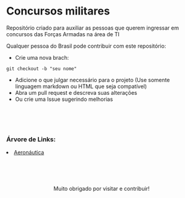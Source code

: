 # Concursos militares

Repositório criado para auxiliar as pessoas que querem ingressar em concursos das Forças Armadas na área de TI

Qualquer pessoa do Brasil pode contribuir com este repositório:

* Crie uma nova brach:

`git checkout -b "seu nome"`

* Adicione o que julgar necessário para o projeto (Use somente linguagem markdown ou HTML que seja compatível)
* Abra um pull request e descreva suas alterações 
* Ou crie uma Issue sugerindo melhorias


<br><br><br>

### Árvore de Links:


<li>
<a href="https://github.com/mathsstack/concursos-militares-/blob/main/aeronautica/MAINLIST.md">Aeronáutica</a>
</li>

<br><br><br>

<p align="center">Muito obrigado por visitar e contribuir!</p>
